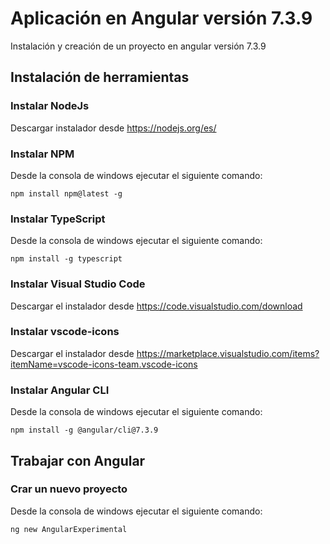 # Aplicación en Angular versión 7.3.9
Instalación y creación de un proyecto en angular versión 7.3.9
## Instalación de herramientas
### Instalar NodeJs
Descargar instalador desde https://nodejs.org/es/
### Instalar NPM
Desde la consola de windows ejecutar el siguiente comando: 
```
npm install npm@latest -g
```
### Instalar TypeScript
Desde la consola de windows ejecutar el siguiente comando: 
```
npm install -g typescript
```
### Instalar Visual Studio Code
Descargar el instalador desde https://code.visualstudio.com/download
### Instalar vscode-icons
Descargar el instalador desde https://marketplace.visualstudio.com/items?itemName=vscode-icons-team.vscode-icons
### Instalar Angular CLI
Desde la consola de windows ejecutar el siguiente comando: 
```
npm install -g @angular/cli@7.3.9
```

## Trabajar con Angular
### Crar un nuevo proyecto
Desde la consola de windows ejecutar el siguiente comando: 
``` 
ng new AngularExperimental
```
